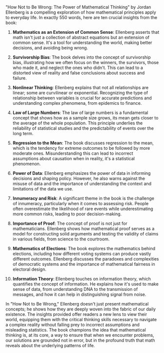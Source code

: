 "How Not to Be Wrong: The Power of Mathematical Thinking" by Jordan Ellenberg is a compelling exploration of how mathematical principles apply to everyday life. In exactly 550 words, here are ten crucial insights from the book:

1. **Mathematics as an Extension of Common Sense**: Ellenberg asserts that math isn't just a collection of abstract equations but an extension of common sense. It's a tool for understanding the world, making better decisions, and avoiding being wrong.

2. **Survivorship Bias**: The book delves into the concept of survivorship bias, illustrating how we often focus on the winners, the survivors, those who made it, and neglect the ones who didn't. This can lead to a distorted view of reality and false conclusions about success and failure.

3. **Nonlinear Thinking**: Ellenberg explains that not all relationships are linear; some are curvilinear or exponential. Recognizing the type of relationship between variables is crucial for accurate predictions and understanding complex phenomena, from epidemics to finance.

4. **Law of Large Numbers**: The law of large numbers is a fundamental concept that shows how as a sample size grows, its mean gets closer to the average of the whole population. This principle underlies the reliability of statistical studies and the predictability of events over the long term.

5. **Regression to the Mean**: The book discusses regression to the mean, which is the tendency for extreme outcomes to be followed by more moderate ones. Misunderstanding this can lead to incorrect assumptions about causation when in reality, it's a statistical phenomenon.

6. **Power of Data**: Ellenberg emphasizes the power of data in informing decisions and shaping policy. However, he also warns against the misuse of data and the importance of understanding the context and limitations of the data we use.

7. **Innumeracy and Risk**: A significant theme in the book is the challenge of innumeracy, particularly when it comes to assessing risk. People often overestimate the likelihood of rare events while underestimating more common risks, leading to poor decision-making.

8. **Importance of Proof**: The concept of proof is not just for mathematicians. Ellenberg shows how mathematical proof serves as a model for constructing solid arguments and testing the validity of claims in various fields, from science to the courtroom.

9. **Mathematics of Elections**: The book explores the mathematics behind elections, including how different voting systems can produce vastly different outcomes. Ellenberg discusses the paradoxes and complexities of democratic systems and the importance of mathematical fairness in electoral design.

10. **Information Theory**: Ellenberg touches on information theory, which quantifies the concept of information. He explains how it's used to make sense of data, from understanding DNA to the transmission of messages, and how it can help in distinguishing signal from noise.

In "How Not to Be Wrong," Ellenberg doesn't just present mathematical concepts; he shows how they are deeply woven into the fabric of our daily existence. The insights provided offer readers a new lens to view their world, equipping them with the critical thinking skills necessary to navigate a complex reality without falling prey to incorrect assumptions and misleading statistics. The book champions the idea that mathematical thinking is, at its core, a way to ensure that when we encounter problems, our solutions are grounded not in error, but in the profound truth that math reveals about the underlying patterns of life.